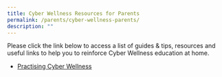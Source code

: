 ```yaml
---
title: Cyber Wellness Resources for Parents
permalink: /parents/cyber-wellness-parents/
description: ""
---
```

Please click the link below to access a list of guides & tips, resources and useful links to help you to reinforce Cyber Wellness education at home.

* [Practising Cyber Wellness](https://www.moe.gov.sg/education-in-sg/our-programmes/cyber-wellness)